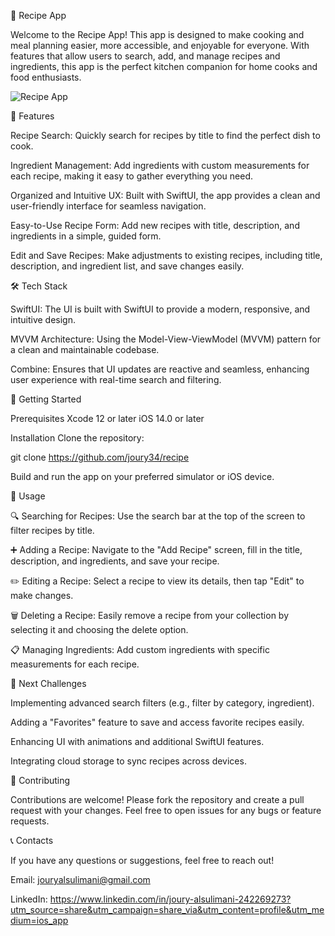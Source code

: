 🍲 Recipe App


Welcome to the Recipe App! This app is designed to make cooking and meal planning easier, more accessible, and enjoyable for everyone. With features that allow users to search, add, and manage recipes and ingredients, this app is the perfect kitchen companion for home cooks and food enthusiasts.




![Recipe App](https://github.com/user-attachments/assets/194d88dd-7bc0-42b5-b262-b401e82cf6ff)







📲 Features


Recipe Search: Quickly search for recipes by title to find the perfect dish to cook.


Ingredient Management: Add ingredients with custom measurements for each recipe, making it easy to gather everything you need.


Organized and Intuitive UX: Built with SwiftUI, the app provides a clean and user-friendly interface for seamless navigation.


Easy-to-Use Recipe Form: Add new recipes with title, description, and ingredients in a simple, guided form.


Edit and Save Recipes: Make adjustments to existing recipes, including title, description, and ingredient list, and save changes easily.






🛠️ Tech Stack


SwiftUI: The UI is built with SwiftUI to provide a modern, responsive, and intuitive design.


MVVM Architecture: Using the Model-View-ViewModel (MVVM) pattern for a clean and maintainable codebase.


Combine: Ensures that UI updates are reactive and seamless, enhancing user experience with real-time search and filtering.




🚀 Getting Started

Prerequisites
Xcode 12 or later
iOS 14.0 or later


Installation
Clone the repository:

git clone https://github.com/joury34/recipe

Build and run the app on your preferred simulator or iOS device.


📖 Usage

🔍 Searching for Recipes: Use the search bar at the top of the screen to filter recipes by title.


➕ Adding a Recipe: Navigate to the "Add Recipe" screen, fill in the title, description, and ingredients, and save your recipe.


✏️ Editing a Recipe: Select a recipe to view its details, then tap "Edit" to make changes.


🗑️ Deleting a Recipe: Easily remove a recipe from your collection by selecting it and choosing the delete option.


📋 Managing Ingredients: Add custom ingredients with specific measurements for each recipe.



🚧 Next Challenges

Implementing advanced search filters (e.g., filter by category, ingredient).


Adding a "Favorites" feature to save and access favorite recipes easily.


Enhancing UI with animations and additional SwiftUI features.


Integrating cloud storage to sync recipes across devices.



🤝 Contributing

Contributions are welcome! Please fork the repository and create a pull request with your changes. Feel free to open issues for any bugs or feature requests.


📞 Contacts

If you have any questions or suggestions, feel free to reach out!

Email: jouryalsulimani@gmail.com

LinkedIn: https://www.linkedin.com/in/joury-alsulimani-242269273?utm_source=share&utm_campaign=share_via&utm_content=profile&utm_medium=ios_app

